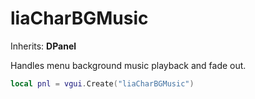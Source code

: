 # liaCharBGMusic

Inherits: **DPanel**

Handles menu background music playback and fade out.

```lua
local pnl = vgui.Create("liaCharBGMusic")
```
